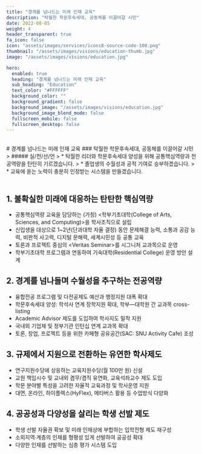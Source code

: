 ```yaml
---
title: "경계를 넘나드는 미래 인재 교육"
description: "탁월한 학문후속세대, 공동체를 이끌어갈 시민"
date: 2022-08-05
weight: 4
header_transparent: true
fa_icon: false
icon: "assets/images/services/icons8-source-code-100.png"
thumbnail: "/assets/images/visions/education-thumb.jpg"
image: "/assets/images/visions/education.jpg"

hero:
  enabled: true
  heading: "경계를 넘나드는 미래 인재 교육"
  sub_heading: "Education"
  text_color: "#FFFFFF"
  background_color: ""
  background_gradient: false
  background_image: "/assets/images/visions/education.jpg"
  background_image_blend_mode: false
  fullscreen_mobile: false
  fullscreen_desktop: false
---
```


<br>
# 경계를 넘나드는 미래 인재 교육
### 탁월한 학문후속세대, 공동체를 이끌어갈 시민

<br>
> ##### 실/천/선/언
> * 탁월한 리더와 학문후속세대 양성을 위해 공통핵심역량과 전공역량을 탄탄히 기르겠습니다.
> * 졸업생의 수월성과 공적 기여로 승부하겠습니다. 
> * 교육에 쏟는 노력이 충분히 인정받는 시스템을 만들겠습니다.

<br>
<br>

## 1. 불확실한 미래에 대응하는 탄탄한 핵심역량

- 공통핵심역량 교육을 담당하는 (가칭) \<학부기초대학(College of Arts, Sciences, and Computing)\>을 학사조직으로 설립
- 신입생을 대상으로 1~2년(단과대학 자율 결정) 동안 문제해결 능력, 소통과 공감 능력, 비판적 사고력, 디지털 문해력, 세계시민성 등 공통 교육
- 토론과 프로젝트 중심의 \<Veritas Seminar\>를 시그니처 교과목으로 운영
- 학부기초대학 프로그램과 연동하여 기숙대학(Residential College) 운영 방안 설계

## 2. 경계를 넘나들며 수월성을 추구하는 전공역량

- 융합전공 프로그램 및 다전공제도 예산과 행정지원 대폭 확대
- 학문후속세대 양성: 학석사 연계 장학지원 확대, 학부—대학원 간 교과목 cross-listing
- Academic Advisor 제도를 도입하여 학사지도 밀착 지원
- 국내외 기업체 및 정부기관 인턴십 연계 교과목 확대
- 토론, 창업, 프로젝트 등을 위한 카페형 공유공간(SAC: SNU Activity Cafe) 조성

## 3. 규제에서 지원으로 전환하는 유연한 학사제도

- 연구지원수당에 상응하는 교육지원수당(월 100만 원) 신설
- 교원 책임시수 및 교내외 겸무/겸직 유연화, 교육석좌교수 제도 도입
- 학문 분야별 특성을 고려한 자율적 교육과정 및 학사운영 지원
- 대면, 온라인, 하이플렉스(HyFlex), 메타버스 활용 등 수업방식 다양화

## 4. 공공성과 다양성을 살리는 학생 선발 제도

- 학생 선발 자율권 확보 및 미래 인재상에 부합하는 입학전형 제도 재구성
- 소외지역·계층의 인재를 형평성 있게 선발하여 공공성 확대
- 다양한 인재를 선발하는 심층 평가 시스템 도입
